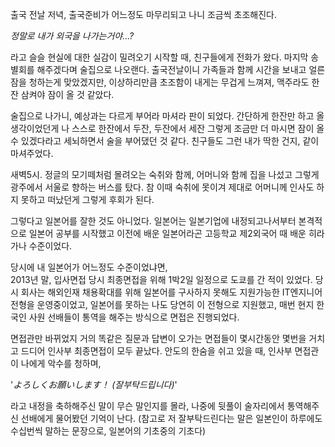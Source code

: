 출국 전날 저녁, 출국준비가 어느정도 마무리되고 나니 조금씩 초조해진다.

_정말로 내가 외국을 나가는거야...?_

라고 슬슬 현실에 대한 실감이 밀려오기 시작할 때, 친구들에게 전화가 왔다. 마지막 송별회를 해주겠다며 술집으로 나오랜다. 출국전날이니 가족들과 함께 시간을 보내고 얼른 잠을 청하는게 맞았겠지만, 이상하리만큼 초조함이 내게는 무겁게 느껴져, 맥주라도 한잔 삼켜야 잠이 올 것 같았다.

술집으로 나가니, 예상과는 다르게 부어라 마셔라 판이 되었다. 간단하게 한잔만 하고 올 생각이었던게 나 스스로 한잔에서 두잔, 두잔에서 세잔 그렇게 조금만 더 마시면 잠이 올 수 있겠다라고 세뇌하면서 술을 부어댔던 것 같다. 친구들도 그런 내가 딱한 건지, 같이 마셔주었다.

새벽5시. 정글의 모기떼처럼 몰려오는 숙취와 함께, 어머니와 함께 집을 나섰고 그렇게 광주에서 서울로 향하는 버스를 탔다. 참 이때 숙취에 못이겨 제대로 어머니께 인사도 하지 못하고 떠났던게 그렇게 후회가 된다.

그렇다고 일본어를 잘한 것도 아니었다. 일본어는 일본기업에 내정되고나서부터 본격적으로 일본어 공부를 시작했고 이전에 배운 일본어라곤 고등학교 제2외국어 때 배운 히라가나 수준이었다.

당시에 내 일본어가 어느정도 수준이었냐면,  
2013년 말, 입사면접 당시 최종면접을 위해 1박2일 일정으로 도쿄를 간 적이 있었다. 당시 회사는 해외인재 채용확대를 위해 일본어를 구사하지 못해도 지원가능한 IT엔지니어 전형을 운영중이었고, 일본어를 못하는 나도 당연히 이 전형으로 지원했고, 매번 현지 한국인 사원 선배들이 통역을 해주는 방식으로 면접은 진행되었다.

면접관만 바뀌었지 거의 똑같은 질문과 답변이 오가는 면접들이 몇시간동안 몇번을 거치고 드디어 인사부 최종면접이 모두 끝났다. 안도의 한숨을 쉬고 있을 때, 인사부 면접관이 나에게 악수를 청하며,

'_よろしくお願いします！ (잘부탁드립니다)_'

라고 내정을 축하해주신 말이 무슨 말인지를 몰라, 나중에 뒷풀이 술자리에서 통역해주신 선배에게 물어봤던 기억이 난다. (참고로 저 잘부탁드린다는 말은 일본인이 하루에도 수십번씩 말하는 문장으로, 일본어의 기초중의 기초다)
